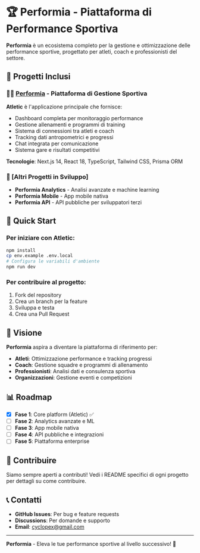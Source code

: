 # 🏆 Performia - Piattaforma di Performance Sportiva

**Performia** è un ecosistema completo per la gestione e ottimizzazione delle performance sportive, progettato per atleti, coach e professionisti del settore.

## 📁 Progetti Inclusi

### 🏃‍♂️ [Performia](./app/) - Piattaforma di Gestione Sportiva
**Atletic** è l'applicazione principale che fornisce:
- Dashboard completa per monitoraggio performance
- Gestione allenamenti e programmi di training
- Sistema di connessioni tra atleti e coach
- Tracking dati antropometrici e progressi
- Chat integrata per comunicazione
- Sistema gare e risultati competitivi

**Tecnologie**: Next.js 14, React 18, TypeScript, Tailwind CSS, Prisma ORM

### 🔧 [Altri Progetti in Sviluppo]
- **Performia Analytics** - Analisi avanzate e machine learning
- **Performia Mobile** - App mobile nativa
- **Performia API** - API pubbliche per sviluppatori terzi

## 🚀 Quick Start

### Per iniziare con Atletic:
```bash
npm install
cp env.example .env.local
# Configura le variabili d'ambiente
npm run dev
```

### Per contribuire al progetto:
1. Fork del repository
2. Crea un branch per la feature
3. Sviluppa e testa
4. Crea una Pull Request

## 🎯 Visione

**Performia** aspira a diventare la piattaforma di riferimento per:
- **Atleti**: Ottimizzazione performance e tracking progressi
- **Coach**: Gestione squadre e programmi di allenamento
- **Professionisti**: Analisi dati e consulenza sportiva
- **Organizzazioni**: Gestione eventi e competizioni

## 📊 Roadmap

- [x] **Fase 1**: Core platform (Atletic) ✅
- [ ] **Fase 2**: Analytics avanzate e ML
- [ ] **Fase 3**: App mobile nativa
- [ ] **Fase 4**: API pubbliche e integrazioni
- [ ] **Fase 5**: Piattaforma enterprise

## 🤝 Contribuire

Siamo sempre aperti a contributi! Vedi i README specifici di ogni progetto per dettagli su come contribuire.

## 📞 Contatti

- **GitHub Issues**: Per bug e feature requests
- **Discussions**: Per domande e supporto
- **Email**: [cyclopex@gmail.com](mailto:cyclopex@gmail.com)

---

**Performia** - Eleva le tue performance sportive al livello successivo! 🚀
